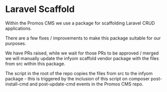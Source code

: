 # Laravel Scaffold

Within the Promos CMS we use a package for scaffolding Laravel CRUD applications.

There are a few fixes / improvements to make this package suitable for our purposes.

We have PRs raised, while we wait for those PRs to be approved / merged we will manually update the
infyom scaffold vendor package with the files from src within this package.

The script in the root of the repo copies the files from src to the infyom package - this is triggered
by the inclusion of this script on composer post-install-cmd and post-update-cmd events in the Promos CMS repo.
